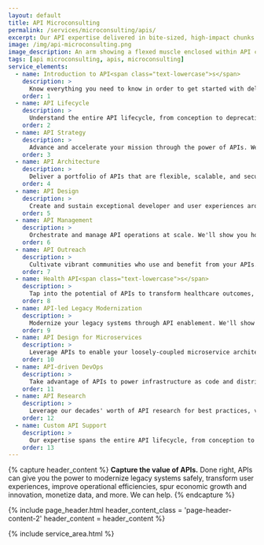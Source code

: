 ```yaml
---
layout: default
title: API Microconsulting
permalink: /services/microconsulting/apis/
excerpt: Our API expertise delivered in bite-sized, high-impact chunks.
image: /img/api-microconsulting.png
image_description: An arm showing a flexed muscle enclosed within API computing symbols.
tags: [api microconsulting, apis, microconsulting]
service_elements:
  - name: Introduction to API<span class="text-lowercase">s</span>
    description: >
      Know everything you need to know in order to get started with delivering mission-centric APIs. We'll guide you through all the key areas, including API strategy, user-centric API design, API design principles, and the rest of the API lifecycle.
    order: 1
  - name: API Lifecycle
    description: >
      Understand the entire API lifecycle, from conception to deprecation. We'll guide you through all the key stops such as strategy, design, testing, deployment, virtualization, security, management, integration, and more that are required to scale the delivery and operation of APIs across your organization.
    order: 2
  - name: API Strategy
    description: >
      Advance and accelerate your mission through the power of APIs. We'll guide you the process of determining which APIs to build or evolve using our data analysis, customer journey mapping, strategic prioritization, and roadmapping techniques, as well as deciding whether and how to monetize.
    order: 3
  - name: API Architecture
    description: >
      Deliver a portfolio of APIs that are flexible, scalable, and secure. We'll show you how to establish an API architecture framework and management team for consistently crafting APIs, whether they're REST, GraphQL, Microservices, or even gRPC, across all of your API development teams.
    order: 4
  - name: API Design
    description: >
      Create and sustain exceptional developer and user experiences around your API. We'll show you how to achieve this by embracing the principles of effective API design, including learnability, evolvability, discoverability, platform independence, and more.
    order: 5
  - name: API Management
    description: >
      Orchestrate and manage API operations at scale. We'll show you how to achieve this by leveraging API management tools such as Apigee, Layer 7, and Mashery for creating, publishing, maintaining, monitoring, controlling, and securing your APIs.
    order: 6
  - name: API Outreach
    description: >
      Cultivate vibrant communities who use and benefit from your APIs. We'll guide you through all the steps required to develop and execute a successful API outreach program, such as developing a communications strategy, creating developer-friendly documentation and a developer portal, and much more.
    order: 7
  - name: Health API<span class="text-lowercase">s</span>
    description: >
      Tap into the potential of APIs to transform healthcare outcomes, including the quality and cost of care, patient experience, and innovation. We'll show you how to achieve this by leveraging APIs to liberate healthcare data for use by patients, providers, researchers, and developers.
    order: 8
  - name: API-led Legacy Modernization
    description: >
      Modernize your legacy systems through API enablement. We'll show you how to unlock data from systems (system APIs), compose data into processes (process APIs), and deliver an experience (experience APIs).
    order: 9
  - name: API Design for Microservices
    description: >
      Leverage APIs to enable your loosely-coupled microservice architectures. We'll show you how to design every microservice in your architecture to communicate with each other via APIs, as well as how to govern these APIs across all your microservices.
    order: 10
  - name: API-driven DevOps
    description: >
      Take advantage of APIs to power infrastructure as code and distributed architectures. We'll show you how to achieve this by leveraging APIs exposed by popular CI tools, as well as how to test and integrate your own APIs in a CI/CD workflow.
    order: 11
  - name: API Research
    description: >
      Leverage our decades' worth of API research for best practices, vendor options, trends, and validation. We'll give you the insight and credibility you need to confidently decide what makes most sense for your situation.
    order: 12
  - name: Custom API Support
    description: >
      Our expertise spans the entire API lifecycle, from conception to deprecation. We're happy to offer a tailored approach to meet your specific API needs.
    order: 13
---
```


{% capture header_content %}
  <strong>Capture the value of APIs.</strong> Done right, APIs can give you the power to modernize legacy systems safely, transform user experiences, improve operational efficiencies, spur economic growth and innovation, monetize data, and more. We can help.
{% endcapture %}

{% include page_header.html
  header_content_class = 'page-header-content-2'
  header_content = header_content
%}

{% include service_area.html %}

